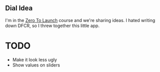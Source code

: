 Dial Idea
----------

I'm in the [Zero To Launch](http://yearofhustle.com/) course and we're sharing ideas.  I hated writing down DFCR, so I threw together this little app.

TODO
====

* Make it look less ugly
* Show values on sliders
